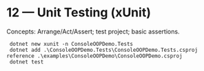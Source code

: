 # 12 — Unit Testing (xUnit)

Concepts: Arrange/Act/Assert; test project; basic assertions.

```
 dotnet new xunit -n ConsoleOOPDemo.Tests
 dotnet add .\ConsoleOOPDemo.Tests\ConsoleOOPDemo.Tests.csproj reference .\examples\ConsoleOOPDemo\ConsoleOOPDemo.csproj
 dotnet test
```
